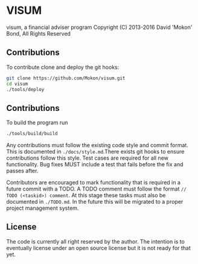 # VISUM
visum, a financial adviser program
Copyright (C) 2013-2016 David 'Mokon' Bond, All Rights Reserved

## Contributions
To contribute clone and deploy the git hooks:
```bash
git clone https://github.com/Mokon/visum.git
cd visum
./tools/deploy
```
## Contributions
To build the program run
```bash
./tools/build/build
```

Any contributions must follow the existing code style and commit format. This is
documented in ```./docs/style.md```.There exists git hooks to ensure
contributions follow this style. Test cases are required for all new
functionality. Bug fixes MUST include a test that fails before the fix and
passes after.

Contributors are encouraged to mark functionality that is required in a future
commit with a TODO. A TODO comment must follow the format
```// TODO (<taskid>) comment```. At this stage these tasks must also be
documented in ```./TODO.md```. In the future this will be migrated to a proper
 project management system.

## License
The code is currently all right reserved by the author. The intention is to
eventually license under an open source license but it is not ready for that
yet.
